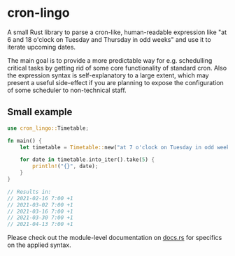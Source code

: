 # cron-lingo

A small Rust library to parse a cron-like, human-readable expression like "at 6 and 18 o'clock on Tuesday and Thursday in odd weeks" and use it to iterate upcoming dates.

The main goal is to provide a more predictable way for e.g. schedulling critical tasks by getting rid of some core functionality of standard cron. Also the expression syntax is self-explanatory to a large extent, which may present a useful side-effect if you are planning to expose the configuration of some scheduler to non-technical staff.

## Small example

```rust
use cron_lingo::Timetable;

fn main() {
    let timetable = Timetable::new("at 7 o'clock on Tuesday in odd weeks").unwrap();

    for date in timetable.into_iter().take(5) {
        println!("{}", date);
    }
}

// Results in:
// 2021-02-16 7:00 +1
// 2021-03-02 7:00 +1
// 2021-03-16 7:00 +1
// 2021-03-30 7:00 +1
// 2021-04-13 7:00 +1
```

Please check out the module-level documentation on [docs.rs](https://docs.rs/cron-lingo) for specifics on the applied syntax.
